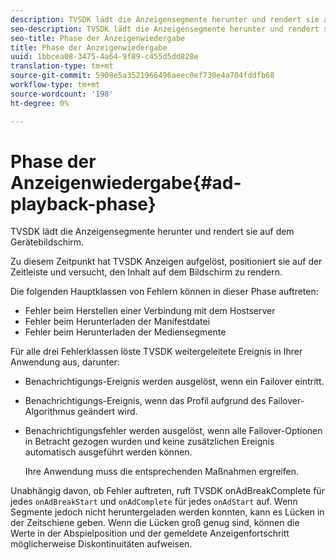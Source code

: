 ```yaml
---
description: TVSDK lädt die Anzeigensegmente herunter und rendert sie auf dem Gerätebildschirm.
seo-description: TVSDK lädt die Anzeigensegmente herunter und rendert sie auf dem Gerätebildschirm.
seo-title: Phase der Anzeigenwiedergabe
title: Phase der Anzeigenwiedergabe
uuid: 1bbcea08-3475-4a64-9f89-c455d5dd828e
translation-type: tm+mt
source-git-commit: 5908e5a3521966496aeec0ef730e4a704fddfb68
workflow-type: tm+mt
source-wordcount: '198'
ht-degree: 0%

---
```



# Phase der Anzeigenwiedergabe{#ad-playback-phase}

TVSDK lädt die Anzeigensegmente herunter und rendert sie auf dem Gerätebildschirm.

Zu diesem Zeitpunkt hat TVSDK Anzeigen aufgelöst, positioniert sie auf der Zeitleiste und versucht, den Inhalt auf dem Bildschirm zu rendern.

Die folgenden Hauptklassen von Fehlern können in dieser Phase auftreten:

* Fehler beim Herstellen einer Verbindung mit dem Hostserver
* Fehler beim Herunterladen der Manifestdatei
* Fehler beim Herunterladen der Mediensegmente

Für alle drei Fehlerklassen löste TVSDK weitergeleitete Ereignis in Ihrer Anwendung aus, darunter:

* Benachrichtigungs-Ereignis werden ausgelöst, wenn ein Failover eintritt.
* Benachrichtigungs-Ereignis, wenn das Profil aufgrund des Failover-Algorithmus geändert wird.
* Benachrichtigungsfehler werden ausgelöst, wenn alle Failover-Optionen in Betracht gezogen wurden und keine zusätzlichen Ereignis automatisch ausgeführt werden können.

   Ihre Anwendung muss die entsprechenden Maßnahmen ergreifen.

Unabhängig davon, ob Fehler auftreten, ruft TVSDK onAdBreakComplete für jedes `onAdBreakStart` und `onAdComplete` für jedes `onAdStart` auf. Wenn Segmente jedoch nicht heruntergeladen werden konnten, kann es Lücken in der Zeitschiene geben. Wenn die Lücken groß genug sind, können die Werte in der Abspielposition und der gemeldete Anzeigenfortschritt möglicherweise Diskontinuitäten aufweisen.
